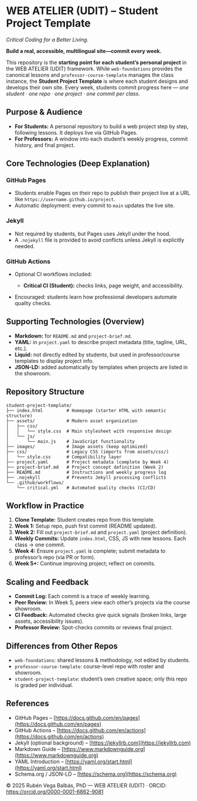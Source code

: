 # WEB ATELIER (UDIT) – Student Project Template

_Critical Coding for a Better Living._

**Build a real, accessible, multilingual site—commit every week.**


This repository is the **starting point for each student’s personal project** in the WEB ATELIER (UDIT) framework. While `web-foundations` provides the canonical lessons and `professor-course-template` manages the class instance, the **Student Project Template** is where each student designs and develops their own site. Every week, students commit progress here — _one student · one repo · one project · one commit per class_.

## Purpose & Audience

- **For Students:** A personal repository to build a web project step by step, following lessons. It deploys live via GitHub Pages.
- **For Professors:** A window into each student’s weekly progress, commit history, and final project.

## Core Technologies (Deep Explanation)

### GitHub Pages

- Students enable Pages on their repo to publish their project live at a URL like `https://username.github.io/project`.
- Automatic deployment: every commit to `main` updates the live site.

### Jekyll

- Not required by students, but Pages uses Jekyll under the hood.
- A `.nojekyll` file is provided to avoid conflicts unless Jekyll is explicitly needed.

### GitHub Actions

- Optional CI workflows included:

  - **Critical CI (Student):** checks links, page weight, and accessibility.

- Encouraged: students learn how professional developers automate quality checks.

## Supporting Technologies (Overview)

- **Markdown:** for `README.md` and `project-brief.md`.
- **YAML:** in `project.yaml` to describe project metadata (title, tagline, URL, etc.).
- **Liquid:** not directly edited by students, but used in professor/course templates to display project info.
- **JSON-LD:** added automatically by templates when projects are listed in the showroom.

## Repository Structure

```plaintext
student-project-template/
├── index.html         # Homepage (starter HTML with semantic structure)
├── assets/            # Modern asset organization
│   ├── css/
│   │   └── style.css  # Main stylesheet with responsive design
│   └── js/
│       └── main.js    # JavaScript functionality
├── images/            # Image assets (keep optimized)
├── css/               # Legacy CSS (imports from assets/css/)
│   └── style.css      # Compatibility layer
├── project.yaml       # Project metadata (complete by Week 4)
├── project-brief.md   # Project concept definition (Week 2)
├── README.md          # Instructions and weekly progress log
├── .nojekyll          # Prevents Jekyll processing conflicts
└── .github/workflows/
    └── critical.yml   # Automated quality checks (CI/CD)
```

## Workflow in Practice

1. **Clone Template:** Student creates repo from this template.
2. **Week 1:** Setup repo, push first commit (README updated).
3. **Week 2:** Fill out `project-brief.md` and `project.yaml` (project definition).
4. **Weekly Commits:** Update `index.html`, CSS, JS with new lessons. Each class → one commit.
5. **Week 4:** Ensure `project.yaml` is complete; submit metadata to professor’s repo (via PR or form).
6. **Week 5+:** Continue improving project; reflect on commits.

## Scaling and Feedback

- **Commit Log:** Each commit is a trace of weekly learning.
- **Peer Review:** In Week 5, peers view each other’s projects via the course showroom.
- **CI Feedback:** Automated checks give quick signals (broken links, large assets, accessibility issues).
- **Professor Review:** Spot-checks commits or reviews final project.

## Differences from Other Repos

- `web-foundations`: shared lessons & methodology, not edited by students.
- `professor-course-template`: course-level repo with roster and showroom.
- `student-project-template`: student’s own creative space; only this repo is graded per individual.

## References

- GitHub Pages – [https://docs.github.com/en/pages](https://docs.github.com/en/pages)
- GitHub Actions – [https://docs.github.com/en/actions](https://docs.github.com/en/actions)
- Jekyll (optional background) – [https://jekyllrb.com](https://jekyllrb.com)
- Markdown Guide – [https://www.markdownguide.org](https://www.markdownguide.org)
- YAML Introduction – [https://yaml.org/start.html](https://yaml.org/start.html)
- Schema.org / JSON-LD – [https://schema.org](https://schema.org)

© 2025 Rubén Vega Balbás, PhD — WEB ATELIER (UDIT) · ORCID: <https://orcid.org/0000-0001-6862-9081>
